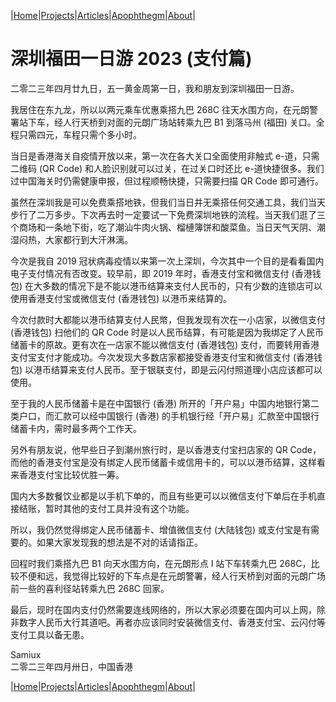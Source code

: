 |[Home](/README.md)|[Projects](/projects.md)|[Articles](/articles.md)|[Apophthegm](/apophthegm.md)|[About](/about.md)|

# 深圳福田一日游 2023 (支付篇)

二零二三年四月廿九日，五一黄金周第一日，我和朋友到深圳福田一日游。

我居住在东九龙，所以以两元乘车优惠乘搭九巴 268C 往天水围方向，在元朗警署站下车，经人行天桥到对面的元朗广场站转乘九巴 B1 到落马州 (福田) 关口。全程只需四元，车程只需个多小时。

当日是香港海关自疫情开放以来，第一次在各大关口全面使用非触式 e-道，只需二维码 (QR Code) 和人脸识别就可以过关，在过关口时还比 e-道快捷很多。我们过中国海关时仍需健康申报，但过程顺畅快捷，只需要扫描 QR Code 即可通行。

虽然在深圳我是可以免费乘搭地铁，但我们当日并无乘搭任何交通工具，我们当天步行了二万多步。下次再去时一定要试一下免费深圳地铁的流程。当天我们逛了三个商场和一条地下街，吃了潮汕牛肉火锅、榴槤簿饼和酸菜鱼。当日天气天阴、潮湿闷热，大家都行到大汗淋漓。

今次是我自 2019 冠状病毒疫情以来第一次上深圳，今次其中一个目的是看看国内电子支付情况有否改变。较早前，即 2019 年时，香港支付宝和微信支付 (香港钱包) 在大多数的情况下是不能以港币结算来支付人民币的，只有少数的连锁店可以使用香港支付宝或微信支付 (香港钱包) 以港币来结算的。

今次付款时大都能以港币结算支付人民幤，但我发现有次在一小店家，以微信支付 (香港钱包) 扫他们的 QR Code 时是以人民币结算，有可能是因为我绑定了人民币储蓄卡的原故。更有次在一店家不能以微信支付 (香港钱包) 支付，而要转用香港支付宝支付才能成功。今次发现大多数店家都接受香港支付宝和微信支付 (香港钱包) 以港币结算来支付人民币。至于银联支付，即是云闪付照道理小店应该都可以使用。

至于我的人民币储蓄卡是在中国银行 (香港) 所开的「开户易」中国内地银行第二类户口，而汇款可以经中国银行 (香港) 的手机银行经「开户易」汇款至中国银行储蓄卡内，需时最多两个工作天。

另外有朋友说，他早些日子到潮州旅行时，是以香港支付宝扫店家的 QR Code，而他的香港支付宝是没有绑定人民币储蓄卡或信用卡的，可以以港币结算，这样看来香港支付宝比较优胜一筹。

国内大多数餐饮业都是以手机下单的，而且有些更可以以微信支付下单后在手机直接结账，暂时其他的支付工具并没有这个功能。

所以，我仍然觉得绑定人民币储蓄卡、增值微信支付 (大陆钱包) 或支付宝是有需要的。如果大家发现我的想法是不对的话请指正。

回程时我们乘搭九巴 B1 向天水围方向，在元朗形点 I 站下车转乘九巴 268C，比较不便和远，我觉得比较好的下车点是在元朗警署，经人行天桥到对面的元朗广场前一些的喜利径站转乘九巴 268C 回家。

最后，现时在国内支付仍然需要连线网络的，所以大家必须要在国内可以上网，除非数字人民币大行其道吧。再者亦应该同时安装微信支付、香港支付宝、云闪付等支付工具以备无患。

Samiux    
二零二三年四月卅日，中国香港      

|[Home](/README.md)|[Projects](/projects.md)|[Articles](/articles.md)|[Apophthegm](/apophthegm.md)|[About](/about.md)|
